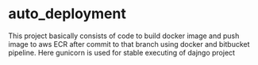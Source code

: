# auto_deployment
This project basically consists of code to build docker image and push image to aws ECR after commit to that branch using docker and bitbucket pipeline. 
Here gunicorn is used for stable executing of dajngo project
